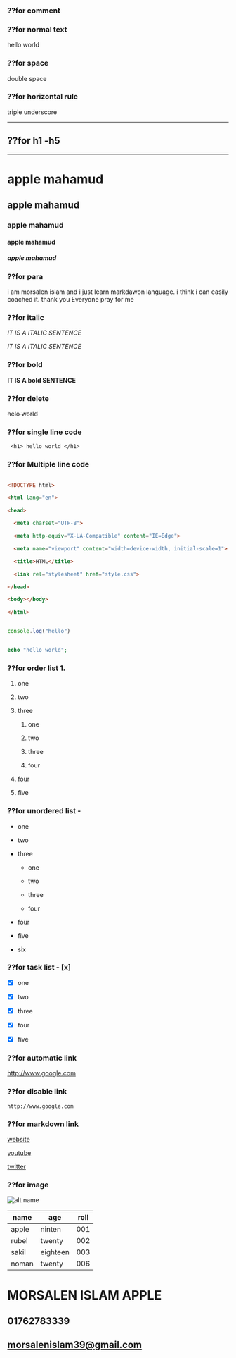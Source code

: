 ### ??for comment

<!-- -->   

### ??for  normal text    

hello world   

### ??for space 

double space   

### ??for horizontal rule 

triple underscore  

___

## ??for h1 -h5

___

# apple mahamud  

## apple mahamud   

### apple mahamud   

#### apple mahamud  

##### apple mahamud   

 ### ??for para

 i am morsalen islam and i just learn markdawon language. i think i can easily coached it. thank you Everyone pray for me    

### ??for italic  

_IT IS A ITALIC SENTENCE_ 

*IT IS A ITALIC SENTENCE*

### ??for bold 

__IT IS A bold SENTENCE__    

### ??for delete  

~~helo world~~  

### ??for single line code 

` <h1> hello world </h1>` 

### ??for Multiple line code

```html

<!DOCTYPE html>

<html lang="en">

<head>

  <meta charset="UTF-8">

  <meta http-equiv="X-UA-Compatible" content="IE=Edge">

  <meta name="viewport" content="width=device-width, initial-scale=1">

  <title>HTML</title>

  <link rel="stylesheet" href="style.css">

</head>

<body></body>

</html>

```  

```javascript

console.log("hello")

```  

```php

echo "hello world";

```

### ??for order list  1.

1. one

2. two

3. three

   1. one

   2. two

   3. three

   4. four

4. four

5. five  

### ??for unordered list -

- one

- two 

- three

   - one

   - two

   - three

   - four

- four 

- five 

- six    

### ??for task list - [x]

- [x] one

- [x] two

- [x] three

- [x] four

- [x] five

### ??for automatic link

http://www.google.com

### ??for disable link 

`http://www.google.com`

### ??for markdown link 

[website](http://www.google.com)



[youtube][thirdlink]  

[twitter][secondlink] 

[firstlink]: www.google.com

[secondlink]: www.twitter.com

[thirdlink]: www.youtube.com

### ??for image

![alt name](https://upload.wikimedia.org/wikipedia/commons/thumb/c/c9/Client-server-model.svg/1200px-Client-server-model.svg.png)

| name | age | roll |
|---- | ---- | ----|
|apple | ninten| 001|
|rubel | twenty | 002|
| sakil | eighteen| 003|
|noman|twenty|006|

# MORSALEN ISLAM APPLE
## 01762783339
## morsalenislam39@gmail.com







